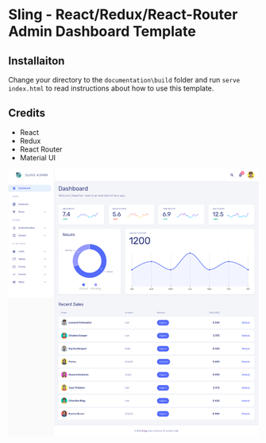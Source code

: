 # Sling - React/Redux/React-Router Admin Dashboard Template

## Installaiton

Change your directory to the `documentation\build` folder and run `serve index.html` to read
instructions about how to use this template.

## Credits

- React
- Redux
- React Router
- Material UI

![Dashboard](/documentation/Dashboard.png?raw=true "Dashboard")
